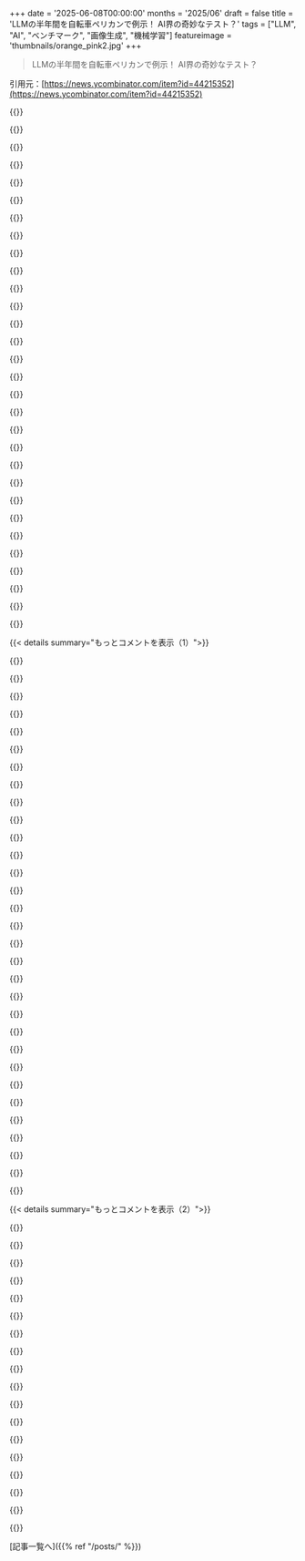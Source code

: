 +++
date = '2025-06-08T00:00:00'
months = '2025/06'
draft = false
title = 'LLMの半年間を自転車ペリカンで例示！ AI界の奇妙なテスト？'
tags = ["LLM", "AI", "ベンチマーク", "画像生成", "機械学習"]
featureimage = 'thumbnails/orange_pink2.jpg'
+++

> LLMの半年間を自転車ペリカンで例示！ AI界の奇妙なテスト？

引用元：[https://news.ycombinator.com/item?id=44215352](https://news.ycombinator.com/item?id=44215352)




{{<matomeQuote body="俺のベンチマーク、結構良いと思ってたんだ。大手AIラボにバレなきゃ長く使えるはず...。<br>そしたらGoogle I/Oで自転車に乗ったペリカン見て、バレた！何か別のテスト考えなきゃ、ってなったよ。<br>これってAI能力を公に議論するの難しいって問題だよね。どんなテストも大手企業に知られるとRLHFで変に最適化されちゃうんだ。「イチゴの”r”」の例みたいにさ。" userName="isx726552" createdAt="2025/06/08 17:56:22" color="#ff5c5c">}}




{{<matomeQuote body="正直、俺のくだらないペリカン自転車ベンチマークが影響力持って、AIラボが時間かけて最適化してめっちゃ綺麗なペリカンの絵を作ってくれたら、それは個人的には大成功だと思うよ。" userName="simonw" createdAt="2025/06/08 20:07:57" color="">}}




{{<matomeQuote body="コメント1の「イチゴの”r”」ってやつ、GPT-4oで試したら失敗したよ。「The word ”strawberry” contains 2 letter r’s.”って返してきた。" userName="Choco31415" createdAt="2025/06/08 20:23:33" color="#ff5c5c">}}




{{<matomeQuote body="「イチゴ」試したよ。<br>strawberry → 全部３個で正解。<br>strawberrry → 全部４個で正解。<br>stawberrry → DeepSeekとGeminiProは３個で正解。<br>ChatGPT4oは「stawberrry」を”r”４個って間違えたよ。しかも内訳まで教えてきてさ:-)Breakdown:<br>stawberrry → s, t, a, w, b, e, r, r, r, y → 4 r’s<br>その後「strawberry」か？って聞いてきて、そっちなら”r”は２個だって言うんだから..." userName="belter" createdAt="2025/06/09 16:10:00" color="#ff5733">}}




{{<matomeQuote body="だから、こういうのはARC Prizeみたいなアプローチの方が良いんじゃない？ URL: https://arcprize.org" userName="MattRix" createdAt="2025/06/08 19:55:33" color="#38d3d3">}}




{{<matomeQuote body="まあ、ARC-1はテックジャイアント以外の参加者にとっては良い結果じゃなかったし、ARC-2も同じになるか分からないけどね。" userName="whiplash451" createdAt="2025/06/09 06:20:29" color="">}}




{{<matomeQuote body="それはARCが悪いベンチマークだってことにはならないよ。テックジャイアントはどんなベンチマークでもすごく有利なんだ。特に真の汎用知能に近いベンチマークならね。" userName="wolfmanstout" createdAt="2025/06/10 01:27:04" color="#45d325">}}




{{<matomeQuote body="GitHubにテスト内容のsha512ハッシュと短いコメントだけあげるんだ。<br>x8 version: still shit<br>...<br>x15 version: we are closing, but overall a shit experience :D<br>こうすれば彼らは何を改善すれば良いか分からないでしょ。まあアクセス買われちゃう可能性はあるけど ;P AIが問題を解けるようになったら、ベンチマーク公開すれば良いんだよ。" userName="lofaszvanitt" createdAt="2025/06/09 12:31:41" color="">}}




{{<matomeQuote body="＞これは史上最も成功した製品ローンチの一つだ。1週間で1億アカウントも登録されたんだ。<br>恥ずかしながら、今まで知らなかったよ。画像生成機能は知ってたけど、こんなにすごかったとは（Stable Diffusion使ってたし）。毎週AIニュース多すぎて、マジでどっぷりじゃないと大きなリリース見逃しちゃうみたいだね。" userName="adrian17" createdAt="2025/06/08 13:53:37" color="">}}




{{<matomeQuote body="いやいや、あれはめちゃくちゃ主流になったよ。自分をマペットにしたり、犬の人間版は？とか、TikTokでも超流行ったんだ。マジですごいよ。" userName="azinman2" createdAt="2025/06/08 14:06:46" color="">}}




{{<matomeQuote body="うん、でも Bored Ape NFT とか一時的な流行りもそうだったじゃん？ああいうのって、質とか長持ちするかとか、ホントに価値あるかとか、面白いかとかの指標にはならないんだよ。" userName="Jedd" createdAt="2025/06/08 14:45:51" color="">}}




{{<matomeQuote body="1週間で1億人登録って聞いて、なんでみんなすぐ無視できるんだ？フィジェットスピナーの話じゃないんだよ。HackerNews で「AI は大したことない」って言うのが普通なのはマジで謎。「HN コメンターは AI を無視する」って他のとこじゃネタになってるし。たぶんみんなそう思ってる集団思考かな。" userName="sandspar" createdAt="2025/06/09 05:51:07" color="">}}




{{<matomeQuote body="マジ頑張れば、ネットの流行りが「何じゃないか」ってリスト全部作れると思うよ。君はちょっと始めたね。こういう儚い流行りは、質、長持ち、本物、興味、中身、耐久性、威厳、関連性、信頼性、魅力、続く力、洗練、深み、とかの指標にはならないんだ。" userName="mrkurt" createdAt="2025/06/08 15:40:26" color="">}}




{{<matomeQuote body="おめでとう、君ソーシャルメディアからほぼ完全に disconnected (繋がってない) 状態だね。この product launch (製品発表) はマジで巨大な mainstream (主流) イベントだったんだ。数日間は GPT が作った画像が SNS を完全にジャックしてたからね。" userName="haiku2077" createdAt="2025/06/08 15:56:12" color="">}}




{{<matomeQuote body="1億人があの画像ミームを一度作るためだけに登録して、二度と使わなかったわけじゃないっしょ。そんなに登録者いるのは、何だかんだ言ってもすごいんだよ。LLM の人気を全部大したことないって言おうとするの、マジでうんざりするわ。" userName="Aurornis" createdAt="2025/06/08 20:16:02" color="#ff33a1">}}




{{<matomeQuote body="＞ フィジェットスピナーの話じゃない<br>代わりにヒトラーの meme (ミーム) の話でもしてんの？君の偽りの憤慨、マジわかんない。生成画像のホントに役立つ商用利用ケースはまだ見つかってないよ。(ブログ spam をちょっとマシにするのは良い使い道じゃないしね。)" userName="otabdeveloper4" createdAt="2025/06/09 09:23:09" color="">}}




{{<matomeQuote body="これ皮肉か本気かわかんないけど、本気ってことにするわ（笑）。育休明けに職場戻ったら、みんな Slack の写真が例のジブリ風画像になってて、何？ってなったんだよね。SNS 見てなくても、マジで大事なことは他からわかるもんだね。すっごい流行りなら、どっかで聞くっしょって感じ。" userName="derwiki" createdAt="2025/06/08 18:37:32" color="">}}




{{<matomeQuote body="君の言う通りだね、誰かがそれで金稼ぎの方法見つけなきゃ、何にも価値ないね。OpenAI は別みたいだけど。だって、みんなが ChatGPT 買って画像作ってるって事実が、なんでか商用利用ケースとして認められないみたいだからさ。" userName="stavros" createdAt="2025/06/09 11:19:25" color="">}}




{{<matomeQuote body="TBH (To be honest)、これよりひどい例えは思いつかないわ。俺の妻は今でも ChatGPT で写真加工してるよ。その機能出るまで ChatGPT とか他の LLM 全然使わなかったのに。確かに流行りだけど、めっちゃ便利なツールでもあるんだって。Ape NFT は… Ape NFT でしょ。何の役にも立たん。意味なし。ほとんどの人にとってマイナス価値だよ。" userName="baq" createdAt="2025/06/08 16:03:42" color="#ff5733">}}




{{<matomeQuote body="OpenAIはまだ儲かってないみたいだし、今後どうなるか分かんないよ。" userName="otabdeveloper4" createdAt="2025/06/09 12:11:32" color="">}}




{{<matomeQuote body="1億人がAI画像を急に超必要になったってより、単に流行りに乗ってちょっと触ってミーム作っただけって方がずっとありそうじゃない？" userName="jodrellblank" createdAt="2025/06/08 20:28:52" color="">}}




{{<matomeQuote body="みんなが「お金払ってでも使いたい」から「巨額の研究開発費かけても儲かるか」って議論にゴールポストが動いたってことかな？" userName="stavros" createdAt="2025/06/09 12:15:00" color="">}}




{{<matomeQuote body="妻は今もChatGPTで写真加工に使ってるんだけど、この機能出るまで全然使わなかったんだって。これって10年前のInstagramみたいで、デジャヴュだね。" userName="senthil_rajasek" createdAt="2025/06/08 17:45:49" color="">}}




{{<matomeQuote body="みんなが何でもかんでもジブリ風にしてたの、知らない？すごく流行ったじゃん。" userName="bufferoverflow" createdAt="2025/06/08 18:11:46" color="">}}




{{<matomeQuote body="どっちの考えもちょっと違うと思うな。1億人は登録して何かはやってるよ。そんで、たぶん5～10％が役に立つって思ってMAUになったんだ。これは一日で考えたらほとんどの開発者が経験できないくらいすごいローンチだよ。まあ、このMAUが続くかは競争でトップに居続けられるかにかかってるけどね。" userName="gretch" createdAt="2025/06/08 20:53:21" color="#ff5c5c">}}




{{<matomeQuote body="今のところ、OpenAIは「お金を出してでも使いたい」って感じじゃないんだよね。" userName="otabdeveloper4" createdAt="2025/06/09 13:34:13" color="">}}




{{<matomeQuote body="どうやらOpenAIはこれでめっちゃ損してるらしくて、有料プランへの転換率も悲惨なんだって。安いのでもダメみたい。一番高いサブスクでもコスト回収できてないって話だよ。例えるなら10倍スケールの Uber かな。 Uber も hype の割に世界的には失敗だと思うんだ。特定の場所だけ強い普通のタクシー会社だよ。" userName="oblio" createdAt="2025/06/09 03:20:32" color="#ff5733">}}




{{<matomeQuote body="今もそうだよ。Instagramは gpt 生成の絵とか、今は veo3 ビデオを投稿するアカウントでいっぱいだ。画像生成は最初から追ってるけど、こんなに定着したのは初めてだよ。" userName="herval" createdAt="2025/06/08 15:42:39" color="">}}




{{<matomeQuote body="彼らのコンバージョン率が低いって情報、信頼できるソースからなの？" userName="simonw" createdAt="2025/06/09 04:11:27" color="">}}




{{<matomeQuote body="いや、たくさんの人が金払ってるよ。OpenAIがブレークイーブンするのに、ユーザーから年間たった10ドル追加で得ればいいって計算がフロントページの別の投稿にあるから見てみて。" userName="stavros" createdAt="2025/06/09 13:45:31" color="#45d325">}}




{{< details summary="もっとコメントを表示（1）">}}

{{<matomeQuote body="はっきりさせたいんだけど、ChatGPTにはすでに画像生成機能はあったけど、今回のは以前のよりはるかに優れてるんだ。Stable Diffusionアプリ使ってる君にとっても、かなりのアップグレードになるはずだよ。画質だけじゃなくて、ちゃんと筋の通った画像を生成して指示に従えるから。" userName="MattRix" createdAt="2025/06/08 19:51:53" color="#ff33a1">}}




{{<matomeQuote body="君は今日のラッキーな10,000人のうちの一人だね。https://xkcd.com/1053/" userName="tough" createdAt="2025/06/09 10:39:47" color="">}}




{{<matomeQuote body="断言するのは難しいし、まず彼のブログ記事はめちゃくちゃ長くてLLMに対してかなり悲観的だって言っとくけど、OpenAIの財務に関してはまっとうな主張をしてるよ。<br>https://www.wheresyoured.at/wheres-the-money/<br>https://www.wheresyoured.at/openai-is-a-systemic-risk-to-the...<br>プロパガンダに対する議論みたいに、何を言ってるかじゃなく、何を言ってないかがすごく大事なんだ。OpenAIは些細な成果でも大声で騒いでるのに、財務の基本については驚くほど静かだってことは、何かを物語ってる。せいぜい平凡か、もっと悪い可能性が高いね。" userName="oblio" createdAt="2025/06/09 05:39:25" color="#ff5c5c">}}




{{<matomeQuote body="僕が一番引っかかったのは、彼が確率モデル（LLM）をたった1回のサンプルで比較してることだね。違う乱数生成器をそれぞれ1回ずつ試して、『生成器5が一番大きい数字を出した』なんて結論出さないだろ？<br>それぞれのLLMで10枚（かそれ以上）の画像で比較して、平均を出した方がずっといいと思うな。" userName="nathan_phoenix" createdAt="2025/06/08 10:54:15" color="#ff5c5c">}}




{{<matomeQuote body="多分分かりにくいけど、このベンチマークは主にジョークだよ！<br>トークを面白くするために、この半年間のモデルリリースを盛り上げるのにピッタリだと思って作ったんだ。<br>Visionモデルがベストな10枚を選ぶ、みたいな拡張版も考えてるけど…（審査員もVision LLM 3体にして、採点させるのも面白そう）<br>ただ、ベンチマーク自体がかなり馬鹿げてるから、やる価値あるかな？って迷ってるんだ。" userName="simonw" createdAt="2025/06/08 11:57:14" color="#45d325">}}




{{<matomeQuote body="君の言う通り。でも、モデル開発企業は、これが人間みたいに動くとマーケティングに必死だよ。<br>人間なら、完璧なDrawing SkillsとBikeやBirdの知識があれば、簡単な絵も100%正確に描けるはずだ。<br>たとえ probabilistic でも、関連知識を正しく学んでたら完璧な出力になるはずで、それが loss を減らすんだ。これらの出力は明らかに知識の欠陥を示してるね。" userName="puttycat" createdAt="2025/06/08 11:22:25" color="">}}




{{<matomeQuote body="＞人間なら、完璧なDrawing SkillsとBikeやBirdの知識があれば、簡単な絵も100%正確に描けるはずだ。<br>それならこれを見てくれ、絶望するぞ：https://www.gianlucagimini.it/portfolio-item/velocipedia/" userName="ben_w" createdAt="2025/06/08 11:27:36" color="#ff5c5c">}}




{{<matomeQuote body="たとえジョークでも、一貫したMethodologyは役に立つね。<br>俺は1年くらい、Reasoning系の個人的ベンチマークを新しいオープンモデルが出るたびに試してた。<br>一回実行してランダムな性能サンプルを得るんだ。運が悪かった？運が良かった？だから何だって言うんだ。<br>それが Experimental protocol だ。何回もやって良いのを選ぶのは人間の Bias が入るし、手順も複雑になる。" userName="fzzzy" createdAt="2025/06/08 12:46:04" color="">}}




{{<matomeQuote body="俺は絶対やらない方が良いと思うよ。<br>ベンチマークが真面目に見えすぎるし、知識カットオフの問題も残るからね。<br>君の prompt はブログの外でも人気になって、SVGのPelican on bicyclesが訓練データに入り込む確率がどんどん上がってる。<br>Karpathyも最近のインタビューで例に使ってたし：https://www.msn.com/en-in/health/other/ai-expert-asks-grok-3..." userName="demosthanos" createdAt="2025/06/08 12:42:05" color="#38d3d3">}}




{{<matomeQuote body="君はあれが「完璧なBikeの知識」と「完璧なDrawing Skills」を持った人たちが描いたって主張してるの？" userName="jodrellblank" createdAt="2025/06/08 14:12:35" color="">}}




{{<matomeQuote body="＞これらのモデルは人間のように動く（discretelyかどうかは別として）が、引用文を意味するわけじゃない。<br>ほとんどの人間は完璧なDrawing SkillsもBikeやBirdの完璧な知識もないし、簡単な絵を100%正確に描いたりはしない。<br>「Average human」は多くの人が思ってるよりずっとレベルが低いんだ。ほとんどの人は Drawing が下手だし、Bikeの仕組みを覚えてない（あるいはPrinciplesから推測できない）。<br>Physics の連中には https://xkcd.com/793/ があるし、有名なロケット科学者も浸水した洞窟から子供を救出するのに、 submarine とかいうナンセンスを思いついたりした。" userName="ben_w" createdAt="2025/06/08 15:06:38" color="#38d3d3">}}




{{<matomeQuote body="人間が完璧なDrawing Skillsを持ってるんじゃなくて、自分の Performance を評価して時間をかけて上手くなれるってことだよ。<br>無作為に100人に10分でBikeを描かせてみろよ。平均的にはひどいだろうけど、LLMよりはマシだ。<br>やる気を出させて10ヶ月与えれば、平均的な人でも少なくとも1枚はかなり decent なBikeの絵を描けるようになるだろう。<br>LLMのコストとスピードの利点は、Qualityが極端に低くても良い場合に real だ。ベストを選ぶために10,000枚描かせてみても、steep price で random chance による marginal improvement しか得られない。" userName="Retric" createdAt="2025/06/08 15:56:36" color="">}}




{{<matomeQuote body="これらのSlidesをまとめるまで気づかなかったんだけど、俺のジョークベンチマークが実際のモデル Performance とどれだけうまく相関してるか驚いたよ。<br>「Better」なモデルは genuinely BetterなPelicanを描いてるみたいで、理由が全然分からないんだ！" userName="simonw" createdAt="2025/06/08 12:48:16" color="#38d3d3">}}




{{<matomeQuote body="＞無作為に100人に10分でBikeを描かせてみろよ。平均的にはひどいだろうけど、LLMよりはマシだ。<br>ほら、これが俺が「「Average human」は多くの人が思ってるよりずっとレベルが低い」って言ったことの prime example だよ。<br>Expertな artist なら10分でBikeのラフスケッチを描ける。数年前に10分、1分、10秒で同じ絵を描くチャレンジがあったから、君自身もその exact duration を見れるよ（Bike以外の例だけど）。<br>普通の人が好きなだけ時間をかけても、前の post で linked した絵になる。Bikeが何かを本当に知らないから。<br>普通の人がBikeをどう描くか、45例：https://www.gianlucagimini.it/portfolio-item/velocipedia/<br>＞やる気を出させて10ヶ月与えれば、平均的な人でも少なくとも1枚はかなり decent なBikeの絵を描けるようになるだろう。<br>義務教育の美術の授業は10ヶ月より長いのに、あのBikeの例が存在する以上、俺にはそう信じる理由がない。<br>＞ベストを選ぶために10,000枚描かせてみても、steep price で random chance による marginal improvement しか得られない。<br>人間が rating や comparing images をするなら、そのコストは君自身の時間だ。<br>Literally この write-up の方法（別の model に API call して ELO rating でpairwise comparison）で自動化すれば、10,000枚は $60-$90 くらいで、人間の依頼料としては安い方だよ。" userName="ben_w" createdAt="2025/06/08 16:42:39" color="#45d325">}}




{{<matomeQuote body="客観的な基準として、ペダルやチェーンが付いてる自転車画像の割合はどれくらい？すぐに10個くらい見つけて数えるのやめたよ。LLMの画像で同じことやったら、人間が勝つのは明らかだね。＜＜Average human” is a much lower bar than most people want to believe<br>比較する根拠はあるよ。6歳児が描いた自転車の方がLLMより上手いの見たことあるし。<br>あのリストをもう一度見てみて、一番ひどい例は車輪すらないし、いくつかはどこにも繋がってない車輪があるだけだよ。<br>もし平均的な人間が平均的な6歳児より下手だって言うなら、それは違うと思うな。<br>＜＜Given mandatory art lessons in school are longer than 10 months, and yet those bike examples exist, I have no reason to believe this.<br>美術の授業が合計で10ヶ月も自転車の描き方を教えてるわけじゃないでしょ。俺は人生で絵を描くのに合計6ヶ月も費やしてないと思うし。絵画、コラージュ、彫刻、塗り絵とか、アートって色々あるし、毎日とか毎年やるもんでもなかったよ。大学の必須コラージュ授業は美術史で、作品は作らなかったし。<br>君は授業で描画を勉強する時間をもっと費やしたかもしれないけど、それは一般的な平均じゃないよ。<br>＜＜If you automate it in literally the manner in this write-up (pairwise comparison via API calls to another model to get ELO ratings), ten thousand images is like $60-$90, which is on the low end for a human commission.<br>全部の画像に値段が付いてたわけじゃないけど、一つは88セントだったから、10,000枚だと8,800ドルかかるってことだよ。たとえ1枚4セントでも400ドルだし。もっと安いモデルもあったけど、性能は悪かったね。" userName="Retric" createdAt="2025/06/08 17:32:47" color="#45d325">}}




{{<matomeQuote body="そうなんだよね、質問や問題が公開されてるベンチマークの問題点はこれだよ。数ヶ月は価値があるんだけど、トレーニングセットに流れ込んじゃうんだ。俺たちが目にしてる”改善”の多くは、単にベンチマークがトレーニングセットに漏れてるだけだと確信してるね。" userName="diggan" createdAt="2025/06/08 13:39:11" color="#45d325">}}




{{<matomeQuote body="そして、ますますベンチマークとして知られるようになったサンプルによってね。新しいトレーニングデータには、この記事みたいなのがもっと含まれるようになるから、LLMが「自転車に乗ったペリカン」が良いと見なされるものを推定する能力が自然に向上するってわけだ。" userName="planb" createdAt="2025/06/08 11:23:49" color="#785bff">}}




{{<matomeQuote body="それはそれでいいんだよ、自転車「乗り」ペリカンが普通になったら、今度はペリカンと自転車が結合してる画像を出力させればいいだけだ。主語-動詞-目的語の組み合わせはほぼ無限にあるし、想像できるけど、ほとんどはありえないことだ。ありえなさを処理できる機械（LLM）は、うまく抽象化できるようになるまでは、ありえないものには苦労するだろうね。" userName="travisgriggs" createdAt="2025/06/08 14:52:20" color="#45d325">}}




{{<matomeQuote body="88セントのは、他のほとんどより桁違いに高かったんだよ。これらのほとんどは1セント未満で生成できるんだ—だから俺はo1 proの出力で値段を強調したんだ。" userName="simonw" createdAt="2025/06/08 18:15:28" color="#ff5733">}}




{{<matomeQuote body="そうだね、でも安いオプションと高いオプションの平均を取るなら、高い方がかなり影響するよ。安い方は0が限界だから、平均からの差もそんなに出ないし。<br>それに、何かがどれだけ安いかって話をしてるとき、値段を含めるのは当然じゃないかな。俺はあのモデルの多くについて全く知らなかったんだ。" userName="Retric" createdAt="2025/06/08 18:35:51" color="">}}




{{<matomeQuote body="じゃあさ、このブログ記事クローンして、”pelican”を他の名詞に全部置き換えてテスト実行、んで公開すればいいんじゃね？ ”wikipediaslop.org”とかって名前にしてさ。" userName="cyanydeez" createdAt="2025/06/08 12:20:39" color="">}}




{{<matomeQuote body="一番言いたいのはさ、ペリカンの評価を別のLLMに丸投げしたこと。超簡単でコストも時間もかからなかったのはわかるんだけど、別の評価方法も試して結果を見たかったなー。<br>他の方法：<br>＊みんなの知恵（投票）<br>＊専門家の知恵（芸術家や鳥類学者に画像送る）<br>＊複数のLLM使う知恵<br>人間の意見とLLMの意見がどう違うか見れたら面白かったのにね。でもトークは最高だったよ！" userName="mooreds" createdAt="2025/06/08 13:23:44" color="#38d3d3">}}




{{<matomeQuote body="主語-動詞-目的語の組み合わせはほぼ無限にあって、想像できるけど、ほとんどありえないってことだよね。でも、君がやったみたいに、訓練モデルが本当に一般化できるくらい十分なユニークで新しい例とかベンチマークができるまではね。(公開)ベンチマークは常に進化しないと、役に立たなくなるんだ。" userName="diggan" createdAt="2025/06/08 15:54:05" color="#785bff">}}




{{<matomeQuote body="もし興味あったら、僕の料金計算サイトでコスト見積もりできるよ：<br>https://www.llm-prices.com/#it=11&ot=1200<br>このリンクだと入力11トークン、出力1200トークンで見積もるんだけど、入力11トークンってのは大体”Generate an SVG of a pelican riding a bicycle”に使う量で、出力1200は大きめのアウトプットの量だよ。<br>色々なモデルをクリックして料金見てみて。Amazon Nova Microの0.0168セント（1セントの2＼100以下）から、o1-proの72セントまで色々あるよ。<br>みんなが考える一番高いモデルだとClaude 4 Opusで9セント。<br>GPT-4oはよくある価格帯の上限で1.2セントだね。" userName="simonw" createdAt="2025/06/08 18:42:27" color="#38d3d3">}}




{{<matomeQuote body="すごくいいトークだったよ、一般の人にもAIエージェントにも受け入れられるね。<br>ただ、君みたいなオープンソースの”AIセレブトーク”が、まだ想像もつかない方法でLLMモデルがマーケットシェアを最適化するような文脈で使われることについて、何か懸念はある？君のトークがAIスタートアップの資金調達に影響を与えるかもね。#butterflyEffect" userName="ontouchstart" createdAt="2025/06/08 12:37:50" color="#38d3d3">}}




{{<matomeQuote body="そうだね、Simonはペンネームで新しいベンチマークを出すべきだよ、Stephen KingがRichard Bachmanでやったみたいにさ。" userName="telotortium" createdAt="2025/06/08 23:31:48" color="">}}




{{<matomeQuote body="普通の人が好きなだけ時間かけても前の投稿でリンクした絵しか描けないのは、自転車がどんなものかよく知らないから”ってことだけど、自転車の写真見ながら描ける普通の人はずっと上手に描くよね。45例はこちら：https://www.gianlucagimini.it/portfolio-item/velocipedia/<br>LLMエージェントはいつでも記憶を更新したり（ネットで情報調べたり）できるんだ。" userName="zahlman" createdAt="2025/06/08 17:19:51" color="">}}




{{<matomeQuote body="V3とかR1（R1-0528）のポイントリリース版のペリカンたちは、元のモデルのバージョンと比べてどうだったの？" userName="pama" createdAt="2025/06/08 13:01:26" color="">}}




{{<matomeQuote body="うわー、このbenchmark良いね！<br>俺も似たようなテストをジョークでやってたんだ。<br>Deep PurpleのSmoke on the Waterのイントロを、特定のデータ構造で作らせるってやつ。<br>Web Audio APIで鳴らしてみるんだ。<br>まだ完全に正しくできたことはないけど、どんどん上手くなってるよ。<br>君のテストはnoveltyを測る点でthoughtfulだと思うけど、本来得意じゃないことをAIが頑張るのを見るのはinterestingだね。<br>いくつか試した結果をここで見れるよ。<br>https://codepen.io/mvattuone/pen/qEdPaoW - ChatGPT 4 Turbo<br>https://codepen.io/mvattuone/pen/ogXGzdg - Claude Sonnet 3.7<br>https://codepen.io/mvattuone/pen/ZYGXpom - Gemini 2.5 Pro<br>Geminiが断然ベストな音だけど、まだ微妙。<br>最新の有料版がどうなるかcuriousだね。<br>ちなみに、一番最初にやった時のやつだよ。（front-endは俺がやったから大したものないけど！）<br>https://nitter.space/mvattuone/status/1646610228748730368#m" userName="zurichisstained" createdAt="2025/06/08 18:53:04" color="#ff5733">}}




{{<matomeQuote body="ペリカン自転車SVGを使うことの欠点をいくつか言うとね、<br>すごくオープンエンドなpromptだから、評価基準がspecificに定まらないこと。<br>最近はSVGがみんな似たような見た目になっちゃって、同じnon-goalsを達成してるみたいなんだよね（ペリカンがいて自転車がいて、足がsaddleかpedalsかどっちにつくべきか分からないとか）。だから、どっちが良いって決めるのが難しいんだ。<br>それに、LLMをjudgeにする全体はdouble-hingedになっちゃって、何を考えたら良いのか分からなくなるよね。<br>もしpopularになりすぎると、training setに取り込まれてmodelsがunfairlyかつunrealisticallyに改善しちゃう可能性もあるけど、まあ、それはany known benchmarkに言えることだよね。<br>余談だけど、Language Benchmark Gameがprompt based languages * models benchmark gameになったらreally見たいね。<br>モデルXがPython Fastaとか得意とか言えるようになったら良いな。<br>でもそうなるとriskは、またtraining setになっちゃって、全体がself-rigsされちゃうってことだけどね。" userName="ojosilva" createdAt="2025/06/08 22:35:17" color="#ff5c5c">}}

{{</details>}}




{{< details summary="もっとコメントを表示（2）">}}

{{<matomeQuote body="君の例、ちょっと混乱してるんだけど。<br>実際のpromptは何？<br>text modelがexactな曲をaudioで演奏できると期待してるの？" userName="dr_kretyn" createdAt="2025/06/08 20:26:33" color="">}}




{{<matomeQuote body="おおっと、全然そんなことないよ、それはかなりwildだね！<br>ただ、musical notationをどれだけ理解できるかを見て、correct melodyを思いつけるか知りたかっただけなんだ。<br>musicでgen AIするfar betterな方法があるのは分かってるけど、これはただのjoke promptで、expectedよりずっとbetterに動いたんだよ。<br>俺のnaiveなguessだと、訓練されたguitar tabsとsignal processing infoのおかげで、こういうこと（although not very well）ができるんだと思う。" userName="zurichisstained" createdAt="2025/06/08 22:44:39" color="#45d325">}}




{{<matomeQuote body="Great writeupだね。<br>このLLM capabilityのmeasureは、3D domainに持って行くことでextendedできるんじゃないかな。<br>つまり、modelにBlenderのPythonコードを書かせて、その後BlenderをAPIのbehindでheadless modeで実行するんだ。<br>話はこれをhintしてるけど、one shot promptingだけでは来年には（あるいは今でも）broad enoughなmeasurementにはならないかもね。<br>だから、testにはagenticなportionも含まれるべきで、latest Blender documentationのconsultationとか、syntaxやtechniqueを詳しく書いたblog entryのsearch engine利用とかもね。<br>multimodal input processingについては、test subjectとして特定one photo of a pelicanを考慮に入れることもできるし。<br>usabilityのために、objectsをiOSのnative 3d formatにconvertしてmobile Safariで見れるようにしても良いね。<br>俺、このworkflowを、BlenderをAPIのserviceとして含めて、何が可能かを見るinitial testとして2022年10月にbuildしたんだ。<br>当時はcommon syntax errorsのためにpost processingが必要だったけど、newerなLLMsなら今はそういうmistakesをless oftenにすると思うよ。" userName="bredren" createdAt="2025/06/08 14:06:45" color="#ff5c5c">}}




{{<matomeQuote body="この分野でのSimonのwork、really楽しんでるよ。<br>彼がpostしたblog post、ほとんど全部読んだんだ。<br>modelsをpokeしたりprodしたりして、何が出てくるか見るのが大好きだよ。<br>CLI toolsもall very easy to useで、too muchしようとしないでnicely complementし合ってるよね。<br>そして結局、誰かがso much funしてるのを見るのはjust so much funなんだ。<br>彼はcandy storeのkidみたいで、そのexcitementはcontagiousだよ。<br>彼のevery blog postを読んだ後、some new and interesting wayでLLMsとplayするinspirationをもらうんだ。<br>Simon、Thank you！" userName="joshstrange" createdAt="2025/06/08 10:35:57" color="">}}




{{<matomeQuote body="Same sentiment！" userName="blackhaj7" createdAt="2025/06/08 14:17:16" color="">}}




{{<matomeQuote body="俺も同じ気持ちだよ。<br>彼のおかげで、RSS readerを入れたんだ。<br>彼のpostsを見逃さないようにね。<br>Twitter、Mastodon、BSkyで同じpostsをシェアしてるのを知ってるよ。" userName="dotemacs" createdAt="2025/06/08 17:46:50" color="">}}




{{<matomeQuote body="これがClaude Opus Extended Thinkingだよ。<br>https://claude.ai/public/artifacts/707c2459-05a1-4a32-b393-c..." userName="franze" createdAt="2025/06/08 13:04:12" color="">}}




{{<matomeQuote body="2回試してみたよ。最初はSVGだけできて、共有可能なHTMLページにならなかったんだ。2回目は禁止しなかったら、SVGでもうまくいったよ。" userName="franze" createdAt="2025/06/08 14:53:14" color="">}}




{{<matomeQuote body="楽しい記事だったけど、なんでQwen 3がいなかったの？あれはすごいリリースだったし、特にMoEの性能と速度はコンシューマーハードウェアで前例がないくらいだったんだよ。" userName="anon373839" createdAt="2025/06/08 11:01:34" color="#45d325">}}




{{<matomeQuote body="Qwen 3を入れ忘れたのは、このトークでの一番の後悔だよ。トーク後に気づいたんだ！今一番好きなローカルモデルなのに、どう見落としたのか自分でも分からないな。" userName="simonw" createdAt="2025/06/08 12:00:26" color="#ff5c5c">}}




{{<matomeQuote body="時間切れでカットしたんだよ。Qwen 3もちゃんとペリカンテストしたんだ。詳しくはこの記事を見てね→https://simonwillison.net/2025/Apr/29/qwen-3/" userName="Maxious" createdAt="2025/06/08 11:42:41" color="#ff33a1">}}




{{<matomeQuote body="興味深いタイムラインだったけど、最後が一番重要だね。Simonが言うには、Googleが「自転車ペリカン」を知ったから、もうベンチマークにならないって。訓練データにないことには弱いみたいだよ。例えば、「オオカミ，ヤギ，キャベツを川向こうへ渡らせる」パズルをGeminiにやらせたら、間違った答えが出たんだ。子供なら、キャベツはたくさんあるし，定員も不明だから一度に運べると気づくはず。役に立つこともあるけど、賢くはないね。" userName="username223" createdAt="2025/06/08 16:42:50" color="#785bff">}}




{{<matomeQuote body="全員同じスコアで始めた総当たり戦でELOを計算するなら、結果は勝ち数になるはずだよ。アルゴリズムは対戦順序を考慮してるみたいだけど、それは成長が期待される場合にだけ意味があるんだ。ボットには不要だね。<br>あと、全561通りある組み合わせのうち、なぜか1試合だけ含まれてないことにも気づいちゃったよ。" userName="NohatCoder" createdAt="2025/06/08 20:31:18" color="#45d325">}}




{{<matomeQuote body="うん、良い指摘だね！全員と一度ずつ対戦するなら、ELOは実は必要ないんだ。抜けてる1試合は、モデルが引き分けと判定したからなんだ。もう一度実行する時間がなかったんだよ（ELOのところは本当に最後の最後で急いでたんだ）。" userName="simonw" createdAt="2025/06/08 21:03:40" color="#38d3d3">}}




{{<matomeQuote body="ここでいくつかのモデルを試した結果が見れるよ→https://imgur.com/a/mzZ77xI<br>Geminiの新しいバージョンはまた改善してるみたいだね？" userName="qwertytyyuu" createdAt="2025/06/08 11:21:45" color="#38d3d3">}}




{{<matomeQuote body="自転車はまだ本物からかなり遠いね。" userName="puttycat" createdAt="2025/06/08 11:24:20" color="">}}




{{<matomeQuote body="一番新しいGemini Proの自転車が今までで一番良いかも！赤いフレームが本当に正しい形をしてるんだ。" userName="simonw" createdAt="2025/06/08 12:01:24" color="">}}

{{</details>}}



[記事一覧へ]({{% ref "/posts/" %}})
